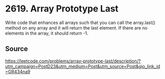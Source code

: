# 2619. Array Prototype Last

Write code that enhances all arrays such that you can call the array.last() method on any array and it will return the last element. If there are no elements in the array, it should return -1.

## Source

<https://leetcode.com/problems/array-prototype-last/description/?utm_campaign=PostD23&utm_medium=Post&utm_source=Post&gio_link_id=GR434na9>
